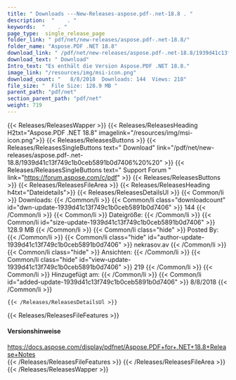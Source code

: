 ```yaml
---
title: " Downloads ---New-Releases-aspose.pdf-.net-18.8 . "
description:  "    . " 
keywords:  "    . " 
page_type:  single_release_page
folder_link: " pdf/net/new-releases/aspose.pdf-.net-18.8/"
folder_name: "Aspose.PDF .NET 18.8"
download_link: " /pdf/net/new-releases/aspose.pdf-.net-18.8/1939d41c13f749c1b0ceb5891b0d7406"
download_text: " Download"
Intro_text: "Es enthält die Version Aspose.PDF .NET 18.8."
image_link: "/resources/img/msi-icon.png"
download_count: "   8/8/2018  Downloads: 144  Views: 218"
file_size: "  File Size: 128.9 MB "
parent_path: "pdf/net"
section_parent_path: "pdf/net"
weight: 719
---
```


{{< Releases/ReleasesWapper >}}
  {{< Releases/ReleasesHeading H2txt="Aspose.PDF .NET 18.8" imagelink="/resources/img/msi-icon.png">}}
  {{< Releases/ReleasesButtons >}}
    {{< Releases/ReleasesSingleButtons text=" Download" link="/pdf/net/new-releases/aspose.pdf-.net-18.8/1939d41c13f749c1b0ceb5891b0d7406%20%20" >}}
    {{< Releases/ReleasesSingleButtons text=" Support Forum " link="https://forum.aspose.com/c/pdf" >}}
  {{< Releases/ReleasesButtons >}}
  {{< Releases/ReleasesFileArea >}}
    {{< Releases/ReleasesHeading h4txt="Dateidetails">}}
    {{< Releases/ReleasesDetailsUl >}}
            {{< Common/li >}} Downloads: {{< /Common/li >}}
      {{< Common/li class="downloadcount" id="dwn-update-1939d41c13f749c1b0ceb5891b0d7406" >}} 144 {{< /Common/li >}}
      {{< Common/li >}} Dateigröße: {{< /Common/li >}}
      {{< Common/li id="size-update-1939d41c13f749c1b0ceb5891b0d7406" >}} 128.9 MB {{< /Common/li >}} 
      {{< Common/li  class="hide" >}} Posted By: {{< /Common/li >}} 
      {{< Common/li class="hide" id="author-update-1939d41c13f749c1b0ceb5891b0d7406" >}} nekrasov.av {{< /Common/li >}}
      {{< Common/li class="hide" >}} Ansichten: {{< /Common/li >}}
      {{< Common/li class="hide" id="view-update-1939d41c13f749c1b0ceb5891b0d7406" >}} 219 {{< /Common/li >}}
      {{< Common/li >}} Hinzugefügt am: {{< /Common/li >}}
      {{< Common/li id="added-update-1939d41c13f749c1b0ceb5891b0d7406" >}} 8/8/2018 {{< /Common/li >}} 

    {{< /Releases/ReleasesDetailsUl >}}

  {{< Releases/ReleasesFileFeatures >}}
      <h4>Versionshinweise</h4><div> <a href="https://docs.aspose.com/display/pdfnet/Aspose.PDF+for+.NET+18.8+Release+Notes">https://docs.aspose.com/display/pdfnet/Aspose.PDF+for+.NET+18.8+Release+Notes</a></div>
  {{< /Releases/ReleasesFileFeatures >}}
 {{< /Releases/ReleasesFileArea >}}
{{< /Releases/ReleasesWapper >}}



